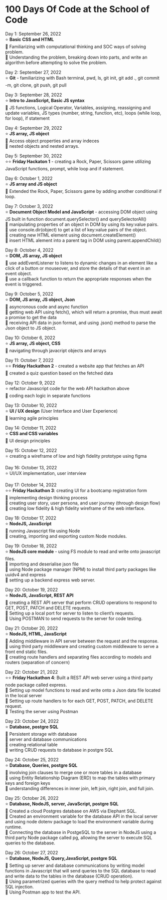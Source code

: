 # 100 Days Of Code at the School of Code


Day 1: September 26, 2022 <br />
⭐	**Basic CSS and HTML** <br />
💬 Familiarizing with computational thinking and SOC ways of solving problem. <br />
💬 Understanding the problem, breaking down into parts, and write an algorithm before attempting to solve the problem.

Day 2: September 27, 2022 <br />
⭐ **Git** - familiarizing with Bash terminal, pwd, ls, git init, git add ., git commit -m, git clone, git push, git pull <br />				

Day 3: September 28, 2022	<br />
⭐ **Intro to JavaScript, Basic JS syntax** <br />
💬 JS functions, Logical Operator, Variables, assigning, reassigning and update variables, JS types (number, string, function, etc), loops (while loop, for loop), if statement

Day 4: September 29, 2022 <br />
⭐ **JS array, JS object** <br />
💬 Access object properties and array indeces <br />
💬 nested objects and nested arrays. 

Day 5: September 30, 2022 <br />
⭐⭐ **Friday Hackaton 1** - creating a Rock, Paper, Scissors game  utilizing JavaScript functions, prompt, while loop and if statement. 

Day 6:	October 1, 2022	<br />
⭐ **JS array and JS object** <br />
💬 Extended the Rock, Paper, Scissors game by adding another conditional if loop.

Day 7:	October 3, 2022	<br />
⭐	**Document Object Model and	JavaScript** - accessing DOM object using JS built in function document.querySelector() and  querySelectorAll() <br />
💬 manipulating properties of an object in DOM by using its key:value pairs.  <br />
💬 use console.dir(object) to get a list of key:value pairs of the object. <br />
💬 creating new HTML element using document.createElement() <br />
💬 insert HTML alement into a parent tag in DOM using parent.appendChild()

Day 8: October 4, 2022	<br />
⭐ **DOM, JS array, JS object** <br />
💬 use addEventListener to listens to dynamic changes in an element  like a click of a button or mouseover, and store the details of that event in an event object. <br />
💬 use a callback function to return the appropriate responses when the event is triggered.

Day 9:	October 5, 2022	<br />
⭐	**DOM, JS array, JS object, Json**	 <br />
💬 asyncronous code and async function <br />
💬 getting web API using fetch(), which will return a promise, thus must await a promise to get the data <br />
💬 receiving API data in json format, and using .json() method to parse the Json object to JS object.

Day 10:	October 6, 2022	<br />
⭐	**JS array, JS object, CSS**	<br />
💬 navigating through javacript objects and arrays <br />

Day 11:	October 7, 2022	<br />
⭐⭐ **Friday Hackathon 2** -  created a website app that fetches an API <br />
💬 created a quiz question based on the fetched data <br />

Day 12:	October 9, 2022	<br />
⭐ refactor Javascript code for the web API hackathon above <br />
💬 coding each logic in separate functions 

Day 13:	October 10, 2022			<br />
⭐ **UI / UX design** (User Interface and User Experience) <br />
💬 learning agile principles <br />

Day 14:	October 11, 2022			<br />
⭐ **CSS and	CSS variables** <br />
💬 UI design principles

Day 15:	October 12, 2022			<br />
⭐ creating a wireframe of low and high fidelity prototype using figma

Day 16:	October 13, 2022			<br />
⭐ UI/UX	implementation, user interview

Day 17:	October 14, 2022			<br />
⭐⭐ **Friday Hackathon 3**: creating UI for a bootcamp registration form <br />
💬 implementing design thinking process <br />
💬 creating user story, user persona, and user journey (through design flow) <br />
💬 creating low fidelity & high fidelity wireframe of the web interface. 

Day 18:	October 17, 2022			<br />
⭐ **NodeJS, JavaScript**	 <br />
💬 running Javascript file using Node <br />
💬 creating, importing and exporting custom Node modules.

Day 19:	October 18, 2022	<br />
⭐	**NodeJS core module** - using FS module to read and write onto javascript files. <br />
💬 importing and deserialise json file <br />
💬 using Node package manager (NPM) to install third party packages like uuidv4 and express <br />
💬 setting up a backend express web server.

Day 20:	October 19, 2022	<br />
⭐	**NodeJS,	JavaScript, REST API**	<br />
💬 creating a REST API server that perform CRUD operations to respond to GET, POST, PATCH and DELETE requests. <br />
💬 Setting up a local port for server to listen to client’s requests. <br />
💬 Using POSTMAN to send requests to the server for code testing. 

Day 21:	October 20, 2022	<br />
⭐	**NodeJS, HTML, JavaScript** <br />
💬 Adding middleware in API server between the request and the response. <br />
💬 using third party middleware and creating custom middleware to serve a front end static files. <br />
💬 creating route handlers and separating files according to models and routers (separation of concern)

Day 22:	October 21, 2022	<br />
⭐⭐ **Friday Hackathon 4**: Built a REST API web server using a third party node package called express. <br />
💬 Setting up model functions to read and write onto a Json data file located in the local server<br />
💬 Setting up route handlers to for each GET, POST, PATCH, and DELETE request. <br />
💬 Testing the server using Postman

Day 23:	October 24, 2022	<br />
⭐	**Database, postgre SQL** <br />
💬 Persistent storage with database <br />
💬 server and database communications <br />
💬 creating relational table <br />
💬 writing CRUD requests to database in postgre SQL

Day 24:	October 25, 2022	<br />
⭐	**Database, Queries, postgre SQL** <br />
💬 involving join clauses to merge one or more tables in a database <br />
💬 using Entity Relationship Diagram (ERD) to map the tables with primary keys and foreign keys <br />
💬 understanding differences in inner join, left join, right join, and full join. 

Day 25:	October 26, 2022	<br />
⭐	**Database, NodeJS, server, JavaScript, postgre SQL** <br />
💬 Created a cloud Postgres database on AWS via Elephant SQL. <br />
💬 Created an environment variable for the database API in the local server and using node dotenv package to load the environment variable during runtime.  <br />
💬 Connecting the database in PostgeSQL to the server in NodeJS using a third party Node package called pg, allowing the server to execute SQL queries to the database.

Day 26:	October 27, 2022	<br />
⭐	**Database, NodeJS, Query,JavaScript, postgre SQL** <br />
💬 Setting up server and database communications by writing model functions in Javascript that will send queries to the SQL database to read and write data to the tables in the database (CRUD operation). <br />
💬 Using parametrized queries with the query method to help protect against SQL injection. <br />
💬 Using Postman app to test the API. 

<!--### Day 0: February 30, 2016 (Example 1)
##### (delete me or comment me out)

**Today's Progress**: Fixed CSS, worked on canvas functionality for the app.

**Thoughts:** I really struggled with CSS, but, overall, I feel like I am slowly getting better at it. Canvas is still new for me, but I managed to figure out some basic functionality.

**Link to work:** [Calculator App](http://www.example.com)

### Day 0: February 30, 2016 (Example 2)
##### (delete me or comment me out)

**Today's Progress**: Fixed CSS, worked on canvas functionality for the app.

**Thoughts**: I really struggled with CSS, but, overall, I feel like I am slowly getting better at it. Canvas is still new for me, but I managed to figure out some basic functionality.

**Link(s) to work**: [Calculator App](http://www.example.com)


### Day 1: June 27, Monday

**Today's Progress**: I've gone through many exercises on FreeCodeCamp.

**Thoughts** I've recently started coding, and it's a great feeling when I finally solve an algorithm challenge after a lot of attempts and hours spent.

**Link(s) to work**
1. [Find the Longest Word in a String](https://www.freecodecamp.com/challenges/find-the-longest-word-in-a-string)
2. [Title Case a Sentence](https://www.freecodecamp.com/challenges/title-case-a-sentence)  -->
